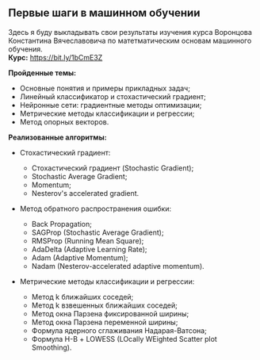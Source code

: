 ## Первые шаги в машинном обучении  
Здесь я буду выкладывать свои результаты изучения курса Воронцова
Константина Вячеславовича по матетматическим основам машинного обучения.  
**Курс:** https://bit.ly/1bCmE3Z  
  
**Пройденные темы:**  
* Основные понятия и примеры прикладных задач;
* Линейный классификатор и стохастический градиент;
* Нейронные сети: градиентные методы оптимизации;  
* Метрические методы классификации и регрессии;
* Метод опорных векторов.

**Реализованные алгоритмы:**
* Стохастический градиент:  
    * Стохастический градиент (Stochastic Gradient);  
    * Stochastic Average Gradient;
    * Momentum;  
    * Nesterov's accelerated gradient.


* Метод обратного распространения ошибки:
    * Back Propagation;
    * SAGProp (Stochastic Average Gradient);
    * RMSProp (Running Mean Square);
    * AdaDelta (Adaptive Learning Rate);
    * Adam (Adaptive Momentum);
    * Nadam (Nesterov-accelerated adaptive momentum).


* Метрические методы классификации и регрессии:
    * Метод k ближайших соседей;
    * Метод k взвешенных ближайших соседей;
    * Метод окна Парзена фиксированной ширины;
    * Метод окна Парзена переменной ширины;
    * Формула ядерного сглаживания Надарая-Ватсона;
    * Формула Н-В + LOWESS (LOcally WEighted Scatter plot Smoothing).
